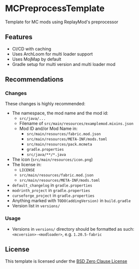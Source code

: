 # MCPreprocessTemplate

Template for MC mods using ReplayMod's preprocessor

## Features
- CI/CD with caching
- Uses ArchLoom for multi loader support
- Uses MojMap by default
- Gradle setup for multi version and multi loader mod

## Recommendations

### Changes
These changes is highly recommended:
- The namespace, the mod name and the mod id:
  - `src/java/...`
  - Filename of `src/main/resources/examplemod.mixins.json`
  - Mod ID and/or Mod Name in:
    - `src/main/resources/fabric.mod.json`
    - `src/main/resources/META-INF/mods.toml`
    - `src/main/resources/pack.mcmeta`
    - `gradle.properties`
    - `src/java/**/*.java`
- The icon (`src/main/resources/icon.png`)
- The license in:
  - `LICENSE`
  - `src/main/resources/fabric.mod.json`
  - `src/main/resources/META-INF/mods.toml`
- `default_changelog` in `gradle.properties`
- `modrinth_project` in `gradle.properties`
- `curseforge_project` in `gradle.properties`
- Anything marked with `TODO(addingVersion)` in `build.gradle`
- Version list in `versions/`

### Usage
- Versions in `versions/` directory should be formatted as such: `<mcversion>-<modloader>`, e.g. `1.20.5-fabric`

## License

This template is licensed under the [BSD Zero Clause License](/LICENSE)
